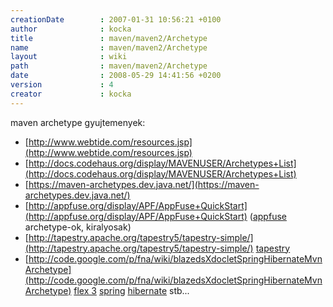 ```yaml
---
creationDate        : 2007-01-31 10:56:21 +0100 
author              : kocka 
title               : maven/maven2/Archetype 
name                : maven/maven2/Archetype 
layout              : wiki 
path                : maven/maven2/Archetype 
date                : 2008-05-29 14:41:56 +0200 
version             : 4 
creator             : kocka 
---
```

maven archetype gyujtemenyek:

*   [http://www.webtide.com/resources.jsp](http://www.webtide.com/resources.jsp)
*   [http://docs.codehaus.org/display/MAVENUSER/Archetypes+List](http://docs.codehaus.org/display/MAVENUSER/Archetypes+List)
*   [https://maven-archetypes.dev.java.net/](https://maven-archetypes.dev.java.net/)
*   [http://appfuse.org/display/APF/AppFuse+QuickStart](http://appfuse.org/display/APF/AppFuse+QuickStart) ([appfuse](../../appfuse.html) archetype-ok, kiralyosak)
*   [http://tapestry.apache.org/tapestry5/tapestry-simple/](http://tapestry.apache.org/tapestry5/tapestry-simple/) [tapestry](../../tapestry.html)
*   [http://code.google.com/p/fna/wiki/blazedsXdocletSpringHibernateMvnArchetype](http://code.google.com/p/fna/wiki/blazedsXdocletSpringHibernateMvnArchetype) [flex 3](../../flex.html) [spring](../../spring.html) [hibernate](../../Hibernate.html) stb...
